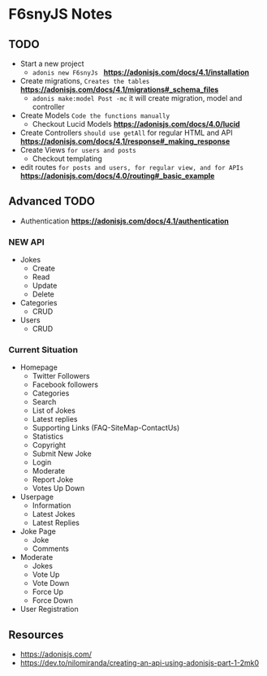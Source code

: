 # F6snyJS Notes



## TODO

- Start a new project    
  - `adonis new F6snyJs `  **https://adonisjs.com/docs/4.1/installation**
- Create migrations,   `Creates the tables`    **https://adonisjs.com/docs/4.1/migrations#_schema_files**
  - `adonis make:model Post -mc` it will create migration, model and controller
- Create Models `Code the functions manually`
  - Checkout Lucid Models **https://adonisjs.com/docs/4.0/lucid**
- Create Controllers `should use getAll` for regular HTML and API **https://adonisjs.com/docs/4.1/response#_making_response**
- Create Views `for users and posts` 
  - Checkout templating
- edit routes `for posts and users, for regular view, and for APIs`  **https://adonisjs.com/docs/4.0/routing#_basic_example** 



## Advanced TODO

- Authentication **https://adonisjs.com/docs/4.1/authentication**













### NEW API

- Jokes
  - Create
  - Read
  - Update
  - Delete
- Categories
  - CRUD
- Users
  - CRUD



### Current Situation 

- Homepage
  - Twitter Followers
  - Facebook followers
  - Categories
  - Search
  - List of Jokes
  - Latest replies
  - Supporting Links (FAQ-SiteMap-ContactUs)
  - Statistics
  - Copyright
  - Submit New Joke
  - Login
  - Moderate
  - Report Joke
  - Votes Up Down
- Userpage
  - Information
  - Latest Jokes
  - Latest Replies
- Joke Page
  - Joke
  - Comments
- Moderate
  - Jokes
  - Vote Up
  - Vote Down
  - Force Up
  - Force Down
- User Registration



## Resources

- https://adonisjs.com/
- https://dev.to/nilomiranda/creating-an-api-using-adonisjs-part-1-2mk0
